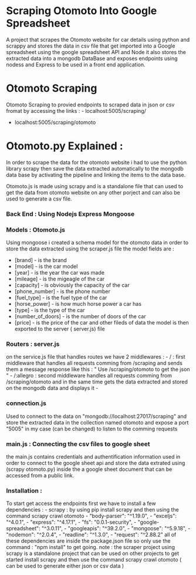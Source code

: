 # Scraping Otomoto Into Google Spreadsheet
 A project that scrapes the Otomoto website for car details using python and scrappy and stores the data in csv file that get imported into a Google spreadsheet using the google spreadsheet API and Node it also stores the extracted data into a mongodb DataBase and exposes endpoints using nodess and Express to be used in a front end application.



# Otomoto Scraping



Otomoto Scraping to provied endpoints to scraped data in json or csv fromat by accessing the links : 
    - localhost:5005/scraping/
  - localhost:5005/scraping/otomoto
 
  

# Otomoto.py Explained :
In order to scrape the data for the otomoto website i had to use the python library scrapy then save the data extracted automatically to the mongodb data base by activating the pipeline and linking the items to the data base. 

Otomoto.js is made using scrapy and is a standalone file that can used to get the data from otomoto website on any other porject and can also be used to generate a csv file.
### Back End : Using Nodejs Express Mongoose
### Models : Otomoto.js

Using mongoose i created a schema model for the otomoto data in order to store the data extracted using the scraper.js file the model fields are : 

* [brand] - is the brand 
* [model] - is the car model 
* [year] - is the year the car was made 
* [mileage] - is the migeagle of the car 
* [capacity] - is obviously the capacity of the car
* [phone_number] - is the phone number 
* [fuel_type] - is the fuel type of the car
* [horse_power] - is how much horse power a car has
* [type] - is the type of the car 
* [number_of_doors] - is the number of doors of the car 
* [price] - is the price of the car 
and other fileds of data 
the model is then exported to the server ( server.js) file

### Routers : server.js

on the service.js file that handles routes we have 2 middlewares : 
    - / : first middleware that handles all requests comming from /scraping and sends them a message response like this : " Use /scraping/otomoto  to get the json "
    - /:allegro : second middleware handles all requests comming from /scraping/otomoto and in the same time gets the data extracted and stored on the mongodb data and displays it - 
### connection.js

Used to connect to the data on "mongodb://localhost:27017/scraping" and store the extracted data in the collection named otomoto and expose a port "5005" in my case (can be changed) to listen to the comming requests

### main.js :  Connecting the csv files to google sheet 
the main.js contains credentials and authentification information used in order to connect to the google sheet api and store the data extrated using (scrapy otomoto.py) inside the a google sheet document that can be accessed from a public link.


### Installation :  
To start get access the endpoints first we have to install a few dependencies : 
    - scrapy : by using pip install scrapy and then using the command scrapy crawl otomoto
    - "body-parser": "^1.19.0",
    - "exceljs": "^4.0.1",
    - "express": "^4.17.1",
    - "fs": "0.0.1-security",
    - "google-spreadsheet": "^3.0.11",
    - "googleapis": "^39.2.0",
    - "mongoose": "^5.9.18",
    - "nodemon": "^2.0.4",
    - "readline": "^1.3.0",
    - "request": "^2.88.2"
all of these dependencies are inside the package.json file so only use the command : "npm install" to get going.
note : the scraper project using scrapy is a standalone project that can be used on other projects to get started install scrapy and then use the command scrapy crawl otomoto ( can be used to generate either json or csv data )

